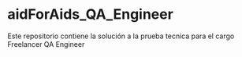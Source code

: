 # aidForAids_QA_Engineer
Este repositorio contiene la solución a la prueba tecnica para el cargo Freelancer QA Engineer
